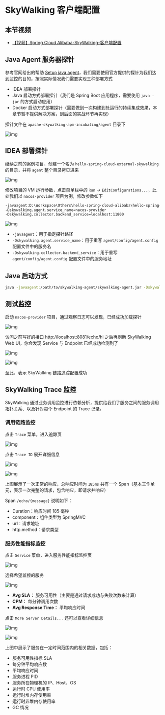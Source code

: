# SkyWalking 客户端配置



## 本节视频

- [【视频】Spring Cloud Alibaba-SkyWalking-客户端配置](https://www.bilibili.com/video/av40797693/)



## Java Agent 服务器探针

参考官网给出的帮助 [Setup java agent](https://github.com/apache/incubator-skywalking/blob/master/docs/en/setup/service-agent/java-agent/README.md)，我们需要使用官方提供的探针为我们达到监控的目的，按照实际情况我们需要实现三种部署方式

- IDEA 部署探针
- Java 启动方式部署探针（我们是 Spring Boot 应用程序，需要使用 `java -jar` 的方式启动应用）
- Docker 启动方式部署探针（需要做到一次构建到处运行的持续集成效果，本章节暂不提供解决方案，到后面的实战环节再实现）

探针文件在 `apache-skywalking-apm-incubating/agent` 目录下

![img](assets/Lusifer_20190114033410.png)



## IDEA 部署探针

继续之前的案例项目，创建一个名为 `hello-spring-cloud-external-skywalking` 的目录，并将 `agent` 整个目录拷贝进来

![img](assets/Lusifer_20190114034146.png)

修改项目的 VM 运行参数，点击菜单栏中的 `Run` -> `EditConfigurations...`，此处我们以 `nacos-provider` 项目为例，修改参数如下

```bash
-javaagent:D:\Workspace\Others\hello-spring-cloud-alibaba\hello-spring-cloud-external-skywalking\agent\skywalking-agent.jar
-Dskywalking.agent.service_name=nacos-provider
-Dskywalking.collector.backend_service=localhost:11800
```

![img](assets/Lusifer_20190114034730.png)

- `-javaagent`：用于指定探针路径
- `-Dskywalking.agent.service_name`：用于重写 `agent/config/agent.config` 配置文件中的服务名
- `-Dskywalking.collector.backend_service`：用于重写 `agent/config/agent.config` 配置文件中的服务地址



## Java 启动方式

```bash
java -javaagent:/path/to/skywalking-agent/skywalking-agent.jar -Dskywalking.agent.service_name=nacos-provider -Dskywalking.collector.backend_service=localhost:11800 -jar yourApp.jar
```



## 测试监控

启动 `nacos-provider` 项目，通过观察日志可以发现，已经成功加载探针

![img](assets/Lusifer_20190114035643.png)

访问之前写好的接口 http://localhost:8081/echo/hi 之后再刷新 SkyWalking Web UI，你会发现 Service 与 Endpoint 已经成功检测到了

![img](assets/Lusifer_20190114035917.png)

![img](assets/Lusifer_20190114040024.png)

至此，表示 SkyWalking 链路追踪配置成功



## SkyWalking Trace 监控

SkyWalking 通过业务调用监控进行依赖分析，提供给我们了服务之间的服务调用拓扑关系、以及针对每个 Endpoint 的 Trace 记录。



### 调用链路监控

点击 `Trace` 菜单，进入追踪页

![img](assets/Lusifer_20190114040606.png)

点击 `Trace ID` 展开详细信息

![img](assets/Lusifer_20190114040953.png)

![img](assets/Lusifer_20190114041036.png)

上图展示了一次正常的响应，总响应时间为 `185ms` 共有一个 Span（基本工作单元，表示一次完整的请求，包含响应，即请求并响应）

Span `/echo/{message}` 说明如下：

- Duration：响应时间 185 毫秒
- component：组件类型为 SpringMVC
- url：请求地址
- http.method：请求类型



### 服务性能指标监控

点击 `Service` 菜单，进入服务性能指标监控页

![img](assets/Lusifer_20190114042528.png)

选择希望监控的服务

![img](assets/Lusifer_20190114042645.png)

- **Avg SLA：** 服务可用性（主要是通过请求成功与失败次数来计算）
- **CPM：** 每分钟调用次数
- **Avg Response Time：** 平均响应时间

点击 `More Server Details...` 还可以查看详细信息

![img](assets/Lusifer_20190114043403.png)

![img](assets/Lusifer_2019011404350001.png)

上图中展示了服务在一定时间范围内的相关数据，包括：

- 服务可用性指标 SLA
- 每分钟平均响应数
- 平均响应时间
- 服务进程 PID
- 服务所在物理机的 IP、Host、OS
- 运行时 CPU 使用率
- 运行时堆内存使用率
- 运行时非堆内存使用率
- GC 情况